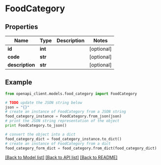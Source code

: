 # FoodCategory


## Properties
Name | Type | Description | Notes
------------ | ------------- | ------------- | -------------
**id** | **int** |  | [optional] 
**code** | **str** |  | [optional] 
**description** | **str** |  | [optional] 

## Example

```python
from openapi_client.models.food_category import FoodCategory

# TODO update the JSON string below
json = "{}"
# create an instance of FoodCategory from a JSON string
food_category_instance = FoodCategory.from_json(json)
# print the JSON string representation of the object
print FoodCategory.to_json()

# convert the object into a dict
food_category_dict = food_category_instance.to_dict()
# create an instance of FoodCategory from a dict
food_category_form_dict = food_category.from_dict(food_category_dict)
```
[[Back to Model list]](../README.md#documentation-for-models) [[Back to API list]](../README.md#documentation-for-api-endpoints) [[Back to README]](../README.md)


